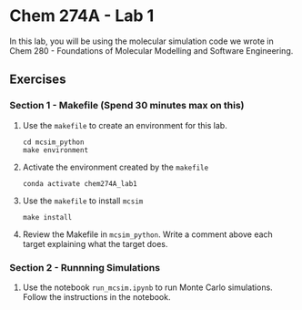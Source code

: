 # Chem 274A - Lab 1

In this lab, you will be using the molecular simulation code we wrote in Chem 280 - Foundations of Molecular Modelling and Software Engineering.

## Exercises

### Section 1 - Makefile (Spend 30 minutes max on this)
1. Use the `makefile` to create an environment for this lab.
    ```
    cd mcsim_python
    make environment
    ```
2. Activate the environment created by the `makefile`
    ```
    conda activate chem274A_lab1
    ```
3. Use the `makefile` to install `mcsim`
    ```
    make install
    ```

4. Review the Makefile in `mcsim_python`. Write a comment above each target explaining what the target does.

### Section 2 - Runnning Simulations
1. Use the notebook `run_mcsim.ipynb` to run Monte Carlo simulations. Follow the instructions in the notebook.